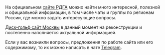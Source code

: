 На официальном [сайте РДГА](https://rdga.ru/) можно найти много интересной, полезной и официальной информации, в том числе чаты и группы по регионам России, где можно задать интересующие вопросы.

[Диск-гольф сайт Москвы](https://discgolf.me/) в данный момент на реконструкции и постепенно наполняется актуальной информацией.

Если у вас возникли вопросы, предложения по работе сайта или его содержимому, то их можно написать в чате [Telegram](https://t.me/+BTFiRCqea1U5YTEy).